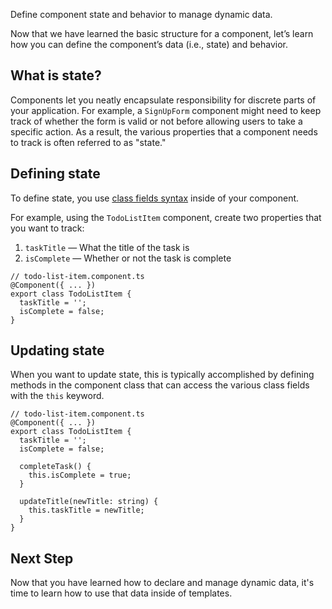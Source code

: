 <docs-decorative-header title="Managing Dynamic Data" imgSrc="adev/src/assets/images/signals.svg"> <!-- markdownlint-disable-line -->
Define component state and behavior to manage dynamic data.
</docs-decorative-header>

Now that we have learned the basic structure for a component, let’s learn how you can define the component’s data (i.e., state) and behavior.

## What is state?

Components let you neatly encapsulate responsibility for discrete parts of your application. For example, a `SignUpForm` component might need to keep track of whether the form is valid or not before allowing users to take a specific action. As a result, the various properties that a component needs to track is often referred to as "state."

## Defining state

To define state, you use [class fields syntax](https://developer.mozilla.org/docs/Web/JavaScript/Reference/Classes/Public_class_fields) inside of your component.

For example, using the `TodoListItem` component, create two properties that you want to track:

1. `taskTitle` — What the title of the task is
2. `isComplete` — Whether or not the task is complete

```angular-ts
// todo-list-item.component.ts
@Component({ ... })
export class TodoListItem {
  taskTitle = '';
  isComplete = false;
}
```

## Updating state

When you want to update state, this is typically accomplished by defining methods in the component class that can access the various class fields with the `this` keyword.

```angular-ts
// todo-list-item.component.ts
@Component({ ... })
export class TodoListItem {
  taskTitle = '';
  isComplete = false;

  completeTask() {
    this.isComplete = true;
  }

  updateTitle(newTitle: string) {
    this.taskTitle = newTitle;
  }
}
```

## Next Step

Now that you have learned how to declare and manage dynamic data, it's time to learn how to use that data inside of templates.

<docs-pill-row>
  <docs-pill title="Rendering Dynamic Templates" href="essentials/rendering-dynamic-templates" />
</docs-pill-row>
